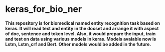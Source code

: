 # keras_for_bio_ner
#### This repository is for biomedical named entity recognition task based on keras. It will read text and entity in the docset and arrange it with aspect of doc, sentence and token level. Also, it would prepare the input, train and test on data using various models in keras. Models avaiable now is Lstm, Lstm_crf and Bert. Other models would be added in the future.
